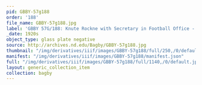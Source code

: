 ```yaml
---
pid: GBBY-57g188
order: '188'
file_name: GBBY-57g188.jpg
label: 'GBBY 57G/188: Knute Rockne with Secretary in Football Office - c1920s'
_date: 1920s
object_type: glass plate negative
source: http://archives.nd.edu/Bagby/GBBY-57g188.jpg
thumbnail: "/img/derivatives/iiif/images/GBBY-57g188/full/250,/0/default.jpg"
manifest: "/img/derivatives/iiif/images/GBBY-57g188/manifest.json"
full: "/img/derivatives/iiif/images/GBBY-57g188/full/1140,/0/default.jpg"
layout: generic_collection_item
collection: bagby
---
```

